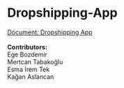 # Dropshipping-App <br />
[Document: Dropshipping App](https://drive.google.com/file/d/1bA_x4YwXqmRnhkSoiYTSO30KfEHkxunf/view?usp=sharing) <br /> <br />
**Contributors:** <br />
Ege Bozdemir <br />
Mertcan Tabakoğlu <br />
Esma İrem Tek <br />
Kağan Aslancan 
